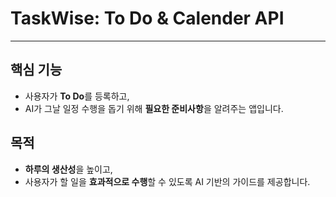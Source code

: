 # TaskWise: To Do & Calender API

---
## 핵심 기능
- 사용자가 **To Do**를 등록하고,
- AI가 그날 일정 수행을 돕기 위해 **필요한 준비사항**을 알려주는 앱입니다.

## 목적
- **하루의 생산성**을 높이고,
- 사용자가 할 일을 **효과적으로 수행**할 수 있도록 AI 기반의 가이드를 제공합니다.


